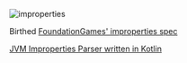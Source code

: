 ![improperties](https://i.imgur.com/JapnMo0.png)

Birthed [FoundationGames' improperties spec](https://github.com/foundationgames/improperties-specification)

[JVM Improperties Parser written in Kotlin](https://github.com/Cypher121/impropriety)

